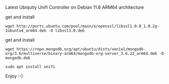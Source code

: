 Latest Ubiquity Unifi Controller on Debian 11.8 ARM64 architecture

get and install
```
wget http://ports.ubuntu.com/pool/main/o/openssl/libssl1.0.0_1.0.2g-1ubuntu4_arm64.deb -O libssl1.0.deb
```

get and install 
```
wget https://repo.mongodb.org/apt/ubuntu/dists/xenial/mongodb-org/3.6/multiverse/binary-arm64/mongodb-org-server_3.6.22_arm64.deb -O mongodb.deb
```
```
sudo apt install unifi
```

Enjoy :-)
